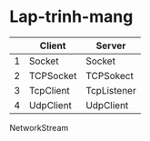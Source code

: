 # Lap-trinh-mang

|   |Client| Server
|---|---|---|
|1|Socket| Socket
|2|TCPSocket| TCPSokect
|3|TcpClient| TcpListener
|4|UdpClient| UdpClient
NetworkStream
